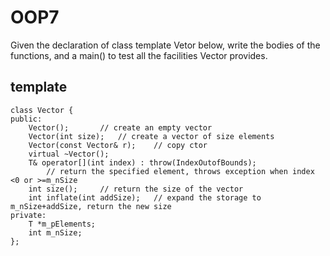 # OOP7
Given the declaration of class template Vetor below, write the bodies of the functions, and a main() to test all the facilities Vector provides.

## template 
	class Vector {
	public:
		Vector();		// create an empty vector
		Vector(int size);	// create a vector of size elements
		Vector(const Vector& r);	// copy ctor
		virtual ~Vector();
		T& operator[](int index) : throw(IndexOutofBounds);
			// return the specified element, throws exception when index <0 or >=m_nSize
		int size();		// return the size of the vector
		int inflate(int addSize);	// expand the storage to m_nSize+addSize, return the new size
	private:
		T *m_pElements;
		int m_nSize;
	};
